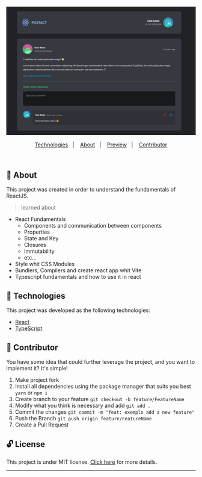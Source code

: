 <p align="center">
	<img alt="banner" title="postact spoiler" src=".github/banner.png">
</p>

<p align="center">
	<a href="#-technologies">Technologies</a>&nbsp;&nbsp;&nbsp;|&nbsp;&nbsp;&nbsp;
	<a href="#-about">About</a>&nbsp;&nbsp;&nbsp;|&nbsp;&nbsp;&nbsp;
	<a href="">Preview</a>&nbsp;&nbsp;&nbsp;|&nbsp;&nbsp;&nbsp;
	<a href="#-contributor">Contributor</a>
</p>

<br>

## 📕 About

This project was created in order to understand the fundamentals of ReactJS.

> learned about

- React Fundamentals
  - Components and communication between components
  - Properties
  - State and Key
  - Closures
  - Immutability
  - etc...
- Style whit CSS Modules
- Bundlers, Compilers and create react app whit Vite
- Typescript fundamentals and how to use it in react

## 🚀 Technologies

This project was developed as the following technologies:

- [React](https://reactjs.org)
- [TypeScript](https://www.typescriptlang.org/)

## 🤝 Contributor

You have some idea that could further leverage the project, and you want to implement it? It's simple!

1. Make project fork
2. Install all dependencies using the package manager that suits you best `yarn` or `npm i`
3. Create branch to your feature `git checkout -b feature/FeatureName`
4. Modify what you think is necessary and add `git add .`
5. Commit the changes `git commit -m "feat: exemplo add a new feature"`
6. Push the Branch `git push origin feature/FeatureName`
7. Create a Pull Request

## 🔓 License

This project is under MIT license. [Click here](LICENSE.md) for more details.

---
